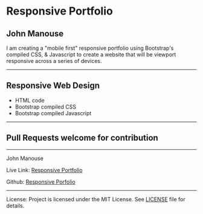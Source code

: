 <h1>Responsive Portfolio</h1>
<h2>John Manouse</h2>
<p>I am creating a "mobile first" responsive portfolio using Bootstrap's compiled CSS, & Javascript
 to create a website that will be viewport responsive across a series of devices. </p>
 <hr>
<h2>Responsive Web Design</h2>
<ul>
    <li>HTML code</li>
    <li>Bootstrap compiled CSS</li>
    <li>Bootstrap compiled Javascript</li>
</ul>
<hr>

<h2>Pull Requests welcome for contribution</h2>
<hr>
<p>John Manouse</p>
<p>Live Link: <a href="https://mirageg4.github.io/Responsive-Portfolio/index.html">Responsive Portfolio</a></p>
<p>Github: <a href="https://github.com/Mirageg4/Responsive-Portfolio">Responsive Porfolio</a></p>
<hr>
<p>License: Project is licensed under the MIT License. 
See <a href ="LICENSE.md">LICENSE</a> file for details.


